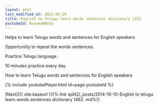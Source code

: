 ```yaml
---
layout: post
last_modified_at: 2021-03-29
title: English to Telugu learn words sentences dictionary 1153 
youtubeId: BrywmxN0x5o
---
```

 
 
Helps to learn Telugu words and sentences for English speakers.

Opportunitiy to repeat the words sentences. 

Practice Telugu language. 
 
10 minutes practice every day. 
 
How to learn Telugu words and sentences for English speakers 
 
{% include youtubePlayer.html id=page.youtubeId %}
 
 
[Next]({{ site.baseurl }}{% link  split2/_posts/2014-10-10-English to telugu learn words sentences dictionary 1482 .md%})
 
